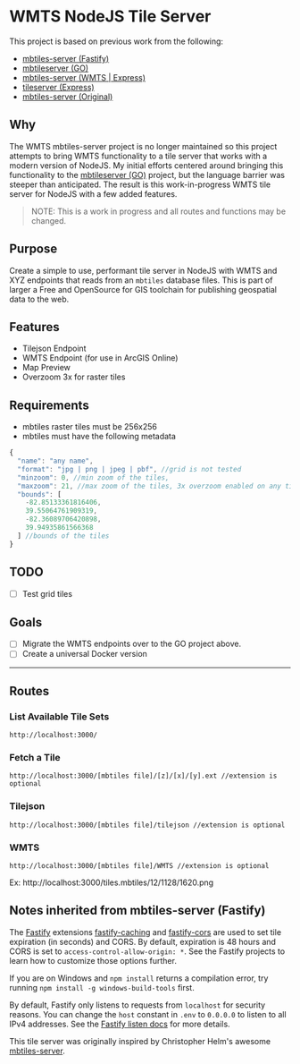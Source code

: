 # WMTS NodeJS Tile Server

This project is based on previous work from the following:

- [mbtiles-server (Fastify)](https://github.com/tobinbradley/mbtiles-server)
- [mbtileserver (GO)](https://github.com/consbio/mbtileserver)
- [mbtiles-server (WMTS | Express)](https://github.com/DenisCarriere/mbtiles-server)
- [tileserver (Express)](https://github.com/ovrdc/tileserver) 
- [mbtiles-server (Original)](https://github.com/chelm/mbtiles-server)

## Why

The WMTS mbtiles-server project is no longer maintained so this project attempts to bring WMTS functionality to  a tile server that works with a modern version of NodeJS. My initial efforts centered around bringing this functionality to the [mbtileserver (GO)](https://github.com/consbio/mbtileserver) project, but the language barrier was steeper than anticipated. The result is this work-in-progress WMTS tile server for NodeJS with a few added features.

> NOTE: This is a work in progress and all routes and functions may be changed.

## Purpose

Create a simple to use, performant tile server in NodeJS with WMTS and XYZ endpoints that reads from an `mbtiles` database files. This is part of larger a Free and OpenSource for GIS toolchain for publishing geospatial data to the web.

## Features

- Tilejson Endpoint
- WMTS Endpoint (for use in ArcGIS Online)
- Map Preview
- Overzoom 3x for raster tiles

## Requirements

- mbtiles raster tiles must be 256x256
- mbtiles must have the following metadata 

```JavaScript
{
  "name": "any name",
  "format": "jpg | png | jpeg | pbf", //grid is not tested
  "minzoom": 0, //min zoom of the tiles,
  "maxzoom": 21, //max zoom of the tiles, 3x overzoom enabled on any tiles with a maxzoom > 16
  "bounds": [
    -82.85133361816406,
    39.55064761909319,
    -82.36089706420898,
    39.94935861566368
  ] //bounds of the tiles
}
```

## TODO

- [ ] Test grid tiles

## Goals

- [ ] Migrate the WMTS endpoints over to the GO project above.
- [ ] Create a universal Docker version

---

## Routes

### List Available Tile Sets

```text
http://localhost:3000/
```

### Fetch a Tile

```text
http://localhost:3000/[mbtiles file]/[z]/[x]/[y].ext //extension is optional
```

### Tilejson

```text
http://localhost:3000/[mbtiles file]/tilejson //extension is optional
```

### WMTS

```text
http://localhost:3000/[mbtiles file]/WMTS //extension is optional
```

Ex: http://localhost:3000/tiles.mbtiles/12/1128/1620.png

## Notes inherited from mbtiles-server (Fastify)

The [Fastify](https://www.fastify.io/) extensions [fastify-caching](https://github.com/fastify/fastify-caching) and [fastify-cors](https://github.com/fastify/fastify-cors) are used to set tile expiration (in seconds) and CORS. By default, expiration is 48 hours and CORS is set to `access-control-allow-origin: *`. See the Fastify projects to learn how to customize those options further.

If you are on Windows and `npm install` returns a compilation error, try running `npm install -g windows-build-tools` first.

By default, Fastify only listens to requests from `localhost` for security reasons. You can change the `host` constant in `.env` to `0.0.0.0` to listen to all IPv4 addresses. See the [Fastify listen docs](https://www.fastify.io/docs/latest/Server/#listen) for more details.

This tile server was originally inspired by Christopher Helm's awesome [mbtiles-server](https://github.com/chelm/mbtiles-server).